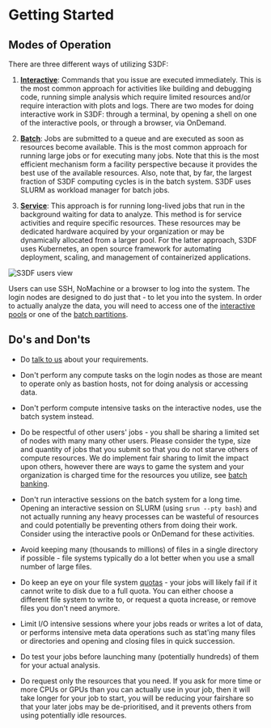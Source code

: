 # Getting Started

## Modes of Operation

There are three different ways of utilizing S3DF:

1. [**Interactive**](interactive-compute.md): Commands that you issue are executed immediately. This is the most common approach for activities like building and debugging code, running simple analysis which require limited resources and/or require interaction with plots and logs. There are two modes for doing interactive work in S3DF: through a terminal, by opening a shell on one of the interactive pools, or through a browser, via OnDemand.

2. [**Batch**](batch-compute.md): Jobs are submitted to a queue and are executed as soon as resources become available. This is the most common approach for running large jobs or for executing many jobs. Note that this is the most efficient mechanism form a facility perspective because it provides the best use of the available resources. Also, note that, by far, the largest fraction of S3DF computing cycles is in the batch system. S3DF uses SLURM as workload manager for batch jobs.

3. [**Service**](service-compute.md): This approach is for running long-lived jobs that run in the background waiting for data to analyze. This method is for service activities and require specific resources. These resources may be dedicated hardware acquired by your organization or may be dynamically allocated from a larger pool. For the latter approach, S3DF uses Kubernetes, an open source framework for automating deployment, scaling, and management of containerized applications. 

![S3DF users view](assets/S3DF_users_view.png)

Users can use SSH, NoMachine or a browser to log into the system. The login nodes are designed to do just that - to let you into the system. In order to actually analyze the data, you will need to access one of the [interactive pools](interactive-compute.md) or one of the [batch partitions](batch-compute.md).


## Do's and Don'ts

- Do [talk to us](contact-us.md) about your requirements.

- Don't perform any compute tasks on the login nodes as those are meant to operate only as bastion hosts, not for doing analysis or accessing data. 

- Don't perform compute intensive tasks on the interactive nodes, use the batch system instead. 

- Do be respectful of other users' jobs - you shall be sharing a limited set of nodes with many many other users. Please consider the type, size and quantity of jobs that you submit so that you do not starve others of compute resources. We do implement fair sharing to limit the impact upon others, however there are ways to game the system and your organization is charged time for the resources you utilize, see [batch banking](batch-compute.md#banking).

- Don't run interactive sessions on the batch system for a long time. Opening an interactive session on SLURM (using `srun --pty bash`) and not actually running any heavy processes can be wasteful of resources and could potentially be preventing others from doing their work. Consider using the interactive pools or OnDemand for these activities.

- Avoid keeping many (thousands to millions) of files in a single directory if possible - file systems typically do a lot better when you use a small number of large files.

- Do keep an eye on your file system [quotas](reference.md#storagequota) - your jobs will likely fail if it cannot write to disk due to a full quota. You can either choose a different file system to write to, or request a quota increase, or remove files you don't need anymore.

- Limit I/O intensive sessions where your jobs reads or writes a lot of data, or performs intensive meta data operations such as stat'ing many files or directories and opening and closing files in quick succession.

- Do test your jobs before launching many (potentially hundreds) of them for your actual analysis.

- Do request only the resources that you need. If you ask for more time or more CPUs or GPUs than you can actually use in your job, then it will take longer for your job to start, you will be reducing your fairshare so that your later jobs may be de-prioritised, and it prevents others from using potentially idle resources.
